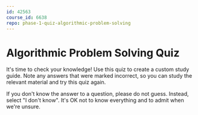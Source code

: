 ```yaml
---
id: 42563
course_id: 6638
repo: phase-1-quiz-algorithmic-problem-solving
---
```


# Algorithmic Problem Solving Quiz

It's time to check your knowledge! Use this quiz to create a custom study guide.
Note any answers that were marked incorrect, so you can study the relevant
material and try this quiz again.

If you don't know the answer to a question, please do not guess. Instead, select
"I don't know". It's OK not to know everything and to admit when we're unsure.
